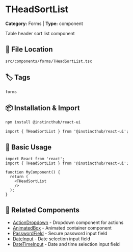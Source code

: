 # THeadSortList

**Category:** Forms | **Type:** component

Table header sort list component

## 📁 File Location

`src/components/forms/THeadSortList.tsx`

## 🏷️ Tags

`forms`

## 📦 Installation & Import

```bash
npm install @instincthub/react-ui
```

```tsx
import { THeadSortList } from '@instincthub/react-ui';
```

## 🚀 Basic Usage

```tsx
import React from 'react';
import { THeadSortList } from '@instincthub/react-ui';

function MyComponent() {
  return (
    <THeadSortList
    />
  );
}
```

## 🔗 Related Components

- [ActionDropdown](./ActionDropdown.md) - Dropdown component for actions
- [AnimatedBox](./AnimatedBox.md) - Animated container component
- [PasswordField](./PasswordField.md) - Secure password input field
- [DateInput](./DateInput.md) - Date selection input field
- [DateTimeInput](./DateTimeInput.md) - Date and time selection input field

